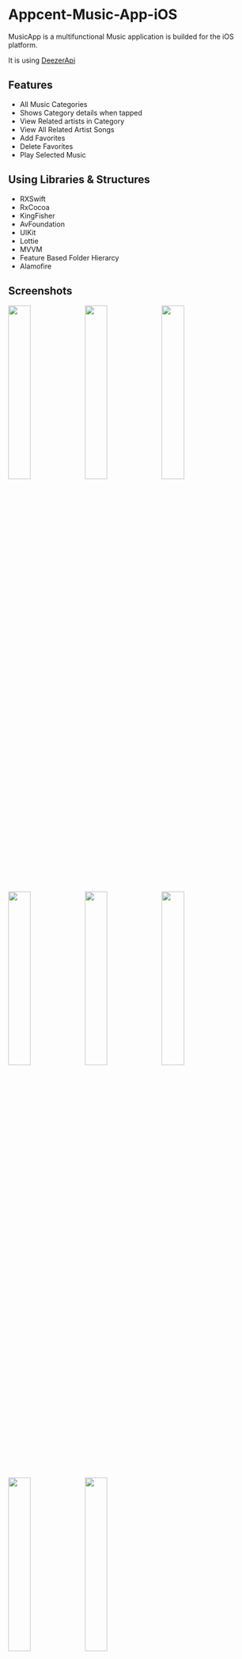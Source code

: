 # Appcent-Music-App-iOS
 
 MusicApp is a multifunctional Music application is builded for the iOS platform.
 
 It is using [DeezerApi](https://api.deezer.com/)
 
 ## Features
 
 * All Music Categories 
 * Shows Category details when tapped
 * View Related artists in Category
 * View All Related Artist Songs
 * Add Favorites
 * Delete Favorites
 * Play Selected Music
 
## Using Libraries & Structures
 
 * RXSwift 
 * RxCocoa
 * KingFisher
 * AvFoundation
 * UIKit
 * Lottie
 * MVVM
 * Feature Based Folder Hierarcy
 * Alamofire

## Screenshots

<p float="left">
<img src="https://github.com/SiecleQ/Appcent-Case-Study/assets/76806086/edcf7c3e-0443-4c12-a136-df252a22904f" width="30%" height="30%" />
<img src="https://github.com/SiecleQ/Appcent-Case-Study/assets/76806086/294ef012-7b20-4b36-a899-93c8f2149179" width="30%" height="30%" />
<img src="https://github.com/SiecleQ/Appcent-Case-Study/assets/76806086/05c86b06-ebc3-445c-8bc3-b7d34bdc174a" width="30%" height="30%" />
</p>
<p float="left">
<img src="https://github.com/SiecleQ/Appcent-Case-Study/assets/76806086/da5eb58a-fc0b-4a1e-9887-7c352c11ae75" width="30%" height="30%" />
<img src="https://github.com/SiecleQ/Appcent-Case-Study/assets/76806086/082156fc-90dc-4c37-8c72-2b542fecacde" width="30%" height="30%" />
<img src="https://github.com/SiecleQ/Appcent-Case-Study/assets/76806086/abd5c407-1f0c-4a3c-bbc7-99242a310091" width="30%" height="30%" />
</p>
<p float="left">
<img src="https://github.com/SiecleQ/Appcent-Case-Study/assets/76806086/5895dd8b-9e5c-4a33-b1d4-fd5b911cb381" width="30%" height="30%" />
<img src="https://github.com/SiecleQ/Appcent-Case-Study/assets/76806086/d49eb982-0621-434c-b167-7bac14922833" width="30%" height="30%" />
</p>

## Video

<video width="30%" controls>
  <source src="https://github.com/SiecleQ/Appcent-Case-Study/blob/assets/76806086/4685cc00-c8d1-423b-b9bd-0f2c27c6ed51/Video%20Demo.mp4?raw=true" type="video/mp4">
  <source src="https://github.com/SiecleQ/Appcent-Case-Study/blob/assets/76806086/4685cc00-c8d1-423b-b9bd-0f2c27c6ed51/Video%20Demo.webm?raw=true" type="video/webm">
  Your browser does not support the video tag.
</video>
